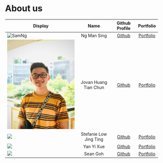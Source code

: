# About us

Display | Name | Github Profile | Portfolio 
--------|:----:|:--------------:|:---------:
![SamNg](https://avatars.githubusercontent.com/u/77456180?v=4) | Ng Man Sing | [Github](https://github.com/NgManSing) | [Portfolio](team/ngmansing.md)
![JovanPlaceHolder](PlaceHolders/JovanPlaceHolder.jpg?raw=true) | Jovan Huang Tian Chun | [Github](https://github.com/jovanhuang) | [Portfolio](team/jovanhuang.md)
![](https://via.placeholder.com/100.png?text=Photo) | Stefanie Low Jing Ting | [Github](https://github.com/s-t-e-f) | [Portfolio](team/s-t-e-f.md)
![](https://via.placeholder.com/100.png?text=Photo) | Yan Yi Xue | [Github](https://github.com/yyixue) | [Portfolio](team/yyixue.md)
![](https://via.placeholder.com/100.png?text=Photo) | Sean Goh | [Github](https://github.com/seangoats) | [Portfolio](team/seangoats.md)
